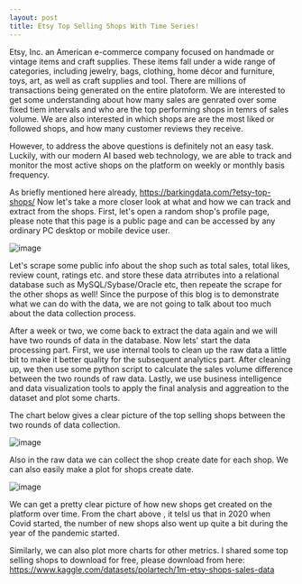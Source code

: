 ```yaml
---
layout: post
title: Etsy Top Selling Shops With Time Series!
---
```


Etsy, Inc. an American e-commerce company focused on handmade or vintage items and craft supplies. These items fall under a wide range of categories, including jewelry, bags, clothing, home décor and furniture, toys, art, as well as craft supplies and tool. There are millions of transactions being generated on the entire platoform. We are interested to get some understanding about how many sales are genrated over some fixed tiem intervals and who are the top performing shops in temrs of sales volume. We are also interested in which shops are are the most liked or followed shops, and how many customer reviews they receive. 

However, to address the above questions is definitely not an easy task. Luckily, with our modern AI based web technology, we are able to track and monitor the most active shops on the platform on weekly or monthly basis frequency.

As briefly mentioned here already, https://barkingdata.com/?etsy-top-shops/
Now let's take a more closer look at what and how we can track and extract from the shops. First, let's open a random shop's profile page, please note that this page is a public page and can be accessed by any ordinary PC desktop or mobile device user.

![image](https://user-images.githubusercontent.com/105116671/167261344-c5bf326d-a501-4e3c-b4fc-060942a8337d.png)

Let's scrape some public info about the shop such as total sales, total likes, review count, ratings etc. and store these data atrributes into a relational database such as MySQL/Sybase/Oracle etc, then repeate the scrape for the other shops as well! Since the purpose of this blog is to demonstrate what we can do with the data, we are not going to talk about too much about the data collection process. 

After a week or two, we come back to extract the data again and we will have two rounds of data in the database. Now lets' start the data processing part. First, we use internal tools to clean up the raw data a little bit to make it better quality for the subsequent analytics part. After cleaning up, we then use some python script to calculate the sales volume difference between the two rounds of raw data. Lastly, we use business intelligence and data visualization tools to apply the final analysis and aggreation to the dataset and plot some charts. 

The chart below gives a clear picture of the top selling shops between the two rounds of data collection.

![image](https://user-images.githubusercontent.com/105116671/167260550-6217b290-71cc-410c-9739-0ed1348d7212.png)

Also in the raw data we can collect the shop create date for each shop. We can also easily make a plot for shops create date.

![image](https://user-images.githubusercontent.com/105116671/167261893-fb513c9f-78e3-4652-80f6-32e545923af4.png)

We can get a pretty clear picture of how new shops get created on the platform over time. From the chart above , it telsl us that in 2020 when Covid started, the number of new shops also went up quite a bit during the year of the pandemic started.

Similarly, we can also plot more charts for other metrics. I shared some top selling shops to download for free, please download from here:
https://www.kaggle.com/datasets/polartech/1m-etsy-shops-sales-data 
